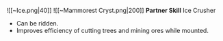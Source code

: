 
![[~Ice.png|40]]
![[~Mammorest Cryst.png|200]]
**Partner Skill**
Ice Crusher
- Can be ridden.
- Improves efficiency of cutting trees and mining ores while mounted.